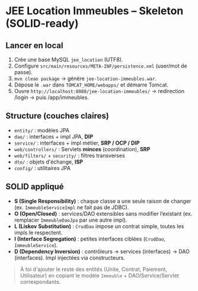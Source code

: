 # JEE Location Immeubles – Skeleton (SOLID-ready)

## Lancer en local
1. Crée une base MySQL `jee_location` (UTF8).
2. Configure `src/main/resources/META-INF/persistence.xml` (user/mot de passe).
3. `mvn clean package` → génère `jee-location-immeubles.war`.
4. Dépose le `.war` dans `TOMCAT_HOME/webapps/` et démarre Tomcat.
5. Ouvre `http://localhost:8080/jee-location-immeubles/` → redirection /login → puis /app/immeubles.

## Structure (couches claires)
- `entity/` : modèles JPA
- `dao/` : interfaces + impl JPA, **DIP**
- `service/` : interfaces + impl métier, **SRP / OCP / DIP**
- `web/controllers/` : Servlets **minces** (coordination), **SRP**
- `web/filters/` + `security/` : filtres transverses
- `dto/` : objets d'échange, **ISP**
- `config/` : utilitaires JPA

## SOLID appliqué
- **S (Single Responsibility)** : chaque classe a une seule raison de changer (ex. `ImmeubleServiceImpl` ne fait pas de JDBC).
- **O (Open/Closed)** : services/DAO extensibles sans modifier l’existant (ex. remplacer `ImmeubleDaoJpa` par une autre impl).
- **L (Liskov Substitution)** : `CrudDao` impose un contrat simple, toutes les impls le respectent.
- **I (Interface Segregation)** : petites interfaces ciblées (`CrudDao`, `ImmeubleService`).
- **D (Dependency Inversion)** : contrôleurs → services (interfaces) → DAO (interfaces). Impl injectées via constructeurs.

> À toi d'ajouter le reste des entités (Unite, Contrat, Paiement, Utilisateur) en copiant le modèle `Immeuble` + DAO/Service/Servlet correspondants.
